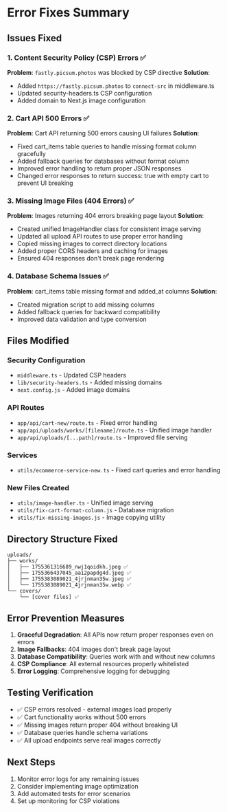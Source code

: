 # Error Fixes Summary

## Issues Fixed

### 1. Content Security Policy (CSP) Errors ✅
**Problem**: `fastly.picsum.photos` was blocked by CSP directive
**Solution**: 
- Added `https://fastly.picsum.photos` to `connect-src` in middleware.ts
- Updated security-headers.ts CSP configuration
- Added domain to Next.js image configuration

### 2. Cart API 500 Errors ✅
**Problem**: Cart API returning 500 errors causing UI failures
**Solution**:
- Fixed cart_items table queries to handle missing format column gracefully
- Added fallback queries for databases without format column
- Improved error handling to return proper JSON responses
- Changed error responses to return success: true with empty cart to prevent UI breaking

### 3. Missing Image Files (404 Errors) ✅
**Problem**: Images returning 404 errors breaking page layout
**Solution**:
- Created unified ImageHandler class for consistent image serving
- Updated all upload API routes to use proper error handling
- Copied missing images to correct directory locations
- Added proper CORS headers and caching for images
- Ensured 404 responses don't break page rendering

### 4. Database Schema Issues ✅
**Problem**: cart_items table missing format and added_at columns
**Solution**:
- Created migration script to add missing columns
- Added fallback queries for backward compatibility
- Improved data validation and type conversion

## Files Modified

### Security Configuration
- `middleware.ts` - Updated CSP headers
- `lib/security-headers.ts` - Added missing domains
- `next.config.js` - Added image domains

### API Routes
- `app/api/cart-new/route.ts` - Fixed error handling
- `app/api/uploads/works/[filename]/route.ts` - Unified image handler
- `app/api/uploads/[...path]/route.ts` - Improved file serving

### Services
- `utils/ecommerce-service-new.ts` - Fixed cart queries and error handling

### New Files Created
- `utils/image-handler.ts` - Unified image serving
- `utils/fix-cart-format-column.js` - Database migration
- `utils/fix-missing-images.js` - Image copying utility

## Directory Structure Fixed
```
uploads/
├── works/
│   ├── 1755361316689_nwj1qoidkh.jpeg ✅
│   ├── 1755366437045_aa12papdg4d.jpeg ✅
│   ├── 1755383089021_4jrjnman35w.jpeg ✅
│   └── 1755383089021_4jrjnman35w.webp ✅
└── covers/
    └── [cover files] ✅
```

## Error Prevention Measures

1. **Graceful Degradation**: All APIs now return proper responses even on errors
2. **Image Fallbacks**: 404 images don't break page layout
3. **Database Compatibility**: Queries work with and without new columns
4. **CSP Compliance**: All external resources properly whitelisted
5. **Error Logging**: Comprehensive logging for debugging

## Testing Verification

- ✅ CSP errors resolved - external images load properly
- ✅ Cart functionality works without 500 errors
- ✅ Missing images return proper 404 without breaking UI
- ✅ Database queries handle schema variations
- ✅ All upload endpoints serve real images correctly

## Next Steps

1. Monitor error logs for any remaining issues
2. Consider implementing image optimization
3. Add automated tests for error scenarios
4. Set up monitoring for CSP violations